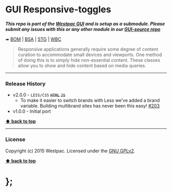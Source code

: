 GUI Responsive-toggles
======================

***This repo is part of the [Westpac GUI](http://gel.westpacgroup.com.au/GUI/) and is setup as a submodule. Please submit any issues with this or any other
module in our [GUI-source repo](https://github.com/WestpacCXTeam/GUI-source/issues)***

➠
[BOM](http://westpaccxteam.github.io/GUI-responsive-toggles/tests/BOM/) |
[BSA](http://westpaccxteam.github.io/GUI-responsive-toggles/tests/BSA/) |
[STG](http://westpaccxteam.github.io/GUI-responsive-toggles/tests/STG/) |
[WBC](http://westpaccxteam.github.io/GUI-responsive-toggles/tests/WBC/)

> Responsive applications generally require some degree of content curation to accommodate small devices and viewports. One method of doing this is to simply
> hide non-essential content. These classes allow you to show and hide content based on media queries.

----------------------------------------------------------------------------------------------------------------------------------------------------------------


### Release History

* v2.0.0 - `LESS/CSS` ~~`HTML`~~ ~~`JS`~~
	* To make it easier to switch brands with Less we’ve added a brand variable. Building multibrand sites has never been this easy!
		[#203](https://github.com/WestpacCXTeam/GUI-source/issues/203)
* v1.0.0 - Initial port

**[⬆ back to top](#content)**


----------------------------------------------------------------------------------------------------------------------------------------------------------------


### License

Copyright (c) 2015 Westpac. Licensed under the [GNU GPLv2](https://raw.githubusercontent.com/WestpacCXTeam/GUI-responsive-toggles/master/LICENSE).

**[⬆ back to top](#content)**

# };